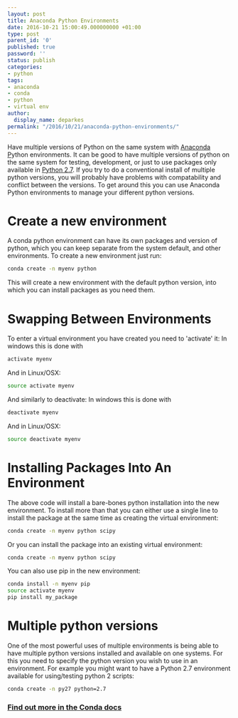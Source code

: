 ```yaml
---
layout: post
title: Anaconda Python Environments
date: 2016-10-21 15:00:49.000000000 +01:00
type: post
parent_id: '0'
published: true
password: ''
status: publish
categories:
- python
tags:
- anaconda
- conda
- python
- virtual env
author:
  display_name: deparkes
permalink: "/2016/10/21/anaconda-python-environments/"
---
```

Have multiple versions of Python on the same system with <a href="https://www.continuum.io/downloads">Anaconda P</a>ython environments. It can be good to have multiple versions of python on the same system for testing, development, or just to use packages only available in <a href="https://www.python.org/download/releases/2.7/">Python 2.7</a>. If you try to do a conventional install of multiple python versions, you will probably have problems with compatability and conflict between the versions. To get around this you can use Anaconda Python environments to manage your different python versions.
<h1>Create a new environment</h1>
A conda python environment can have its own packages and version of python, which you can keep separate from the system default, and other environments. To create a new environment just run:

```bash
conda create -n myenv python
```

This will create a new environment with the default python version, into which you can install packages as you need them.
<h1>Swapping Between Environments</h1>
To enter a virtual environment you have created you need to 'activate' it:
In windows this is done with

```bash
activate myenv
```

And in Linux/OSX:

```bash
source activate myenv
```

And similarly to deactivate:
In windows this is done with

```bash
deactivate myenv
```

And in Linux/OSX:

```bash
source deactivate myenv
```

<h1>Installing Packages Into An Environment</h1>
The above code will install a bare-bones python installation into the new environment. To install more than that you can either use a single line to install the package at the same time as creating the virtual environment:

```bash
conda create -n myenv python scipy
```

Or you can install the package into an existing virtual environment:

```bash
conda create -n myenv python scipy
```

You can also use pip in the new environment:

```bash
conda install -n myenv pip
source activate myenv
pip install my_package
```

<h1>Multiple python versions</h1>
One of the most powerful uses of multiple environments is being able to have multiple python versions installed and available on one systems. For this you need to specify the python version you wish to use in an environment. For example you might want to have a Python 2.7 environment available for using/testing python 2 scripts:

```bash
conda create -n py27 python=2.7
```

<h3><a href="https://conda.pydata.org/docs/faq.html#creating-new-environments">Find out more in the Conda docs </a></h3>
